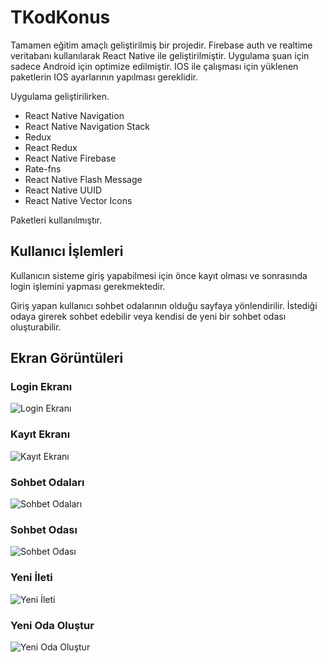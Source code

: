 # TKodKonus

Tamamen eğitim amaçlı geliştirilmiş bir projedir. Firebase auth ve realtime veritabanı kullanılarak React Native ile geliştirilmiştir. Uygulama şuan için sadece Android için optimize edilmiştir. IOS ile çalışması için yüklenen paketlerin IOS ayarlarının yapılması gereklidir.

Uygulama geliştirilirken.

- React Native Navigation
- React Native Navigation Stack
- Redux
- React Redux
- React Native Firebase
- Rate-fns
- React Native Flash Message
- React Native UUID
- React Native Vector Icons

Paketleri kullanılmıştır.

## Kullanıcı İşlemleri

Kullanıcın sisteme giriş yapabilmesi için önce kayıt olması ve sonrasında login işlemini yapması gerekmektedir.

Giriş yapan kullanıcı sohbet odalarının olduğu sayfaya yönlendirilir. İstediği odaya girerek sohbet edebilir veya kendisi de yeni bir sohbet odası oluşturabilir.

## Ekran Görüntüleri

### Login Ekranı
![Login Ekranı](screenshots/tkodkonus-login-ekrani.png)

### Kayıt Ekranı
![Kayıt Ekranı](screenshots/tkodkonus-kayit-ekrani.png)

### Sohbet Odaları
![Sohbet Odaları](screenshots/tkodkonus-kayit-ekrani.png)

### Sohbet Odası
![Sohbet Odası](screenshots/tkodkonus-sohbet.png)

### Yeni İleti
![Yeni İleti](screenshots/tkodkonus-yeni-ileti-olustur.png)

### Yeni Oda Oluştur
![Yeni Oda Oluştur](screenshots/tkodkonus-yeni-oda-ac.png)